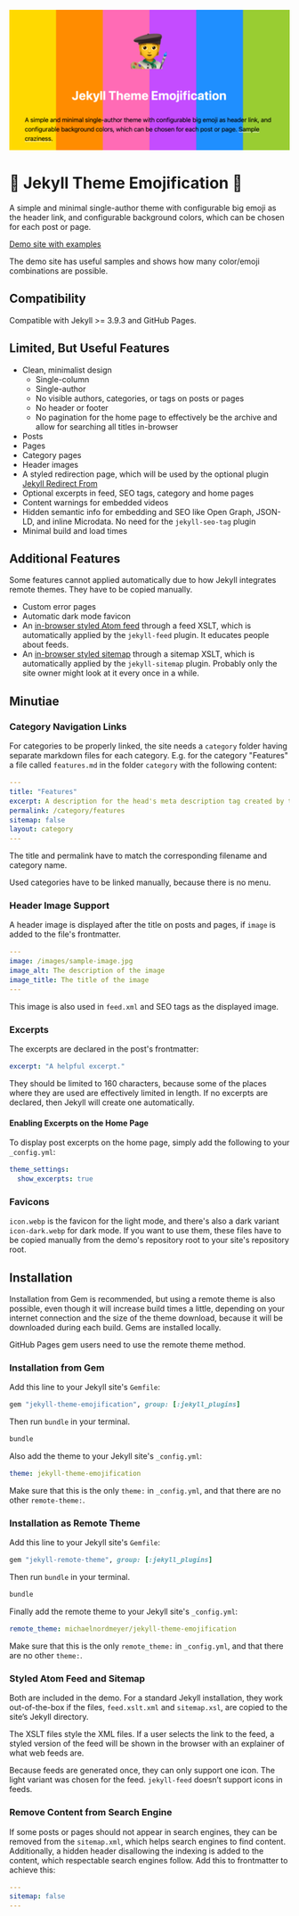 ![Jekyll Theme Emojification](repo-card.png)

# 🤩 Jekyll Theme Emojification 🤩

A simple and minimal single-author theme with configurable big emoji as the header link, and configurable background colors, which can be chosen for each post or page.

[Demo site with examples](https://jekyll-theme-emojification.michaelnordmeyer.com/)

The demo site has useful samples and shows how many color/emoji combinations are possible.

## Compatibility

Compatible with Jekyll >= 3.9.3 and GitHub Pages.

## Limited, But Useful Features

- Clean, minimalist design
  - Single-column
  - Single-author
  - No visible authors, categories, or tags on posts or pages
  - No header or footer
  - No pagination for the home page to effectively be the archive and allow for searching all titles in-browser
- Posts
- Pages
- Category pages
- Header images
- A styled redirection page, which will be used by the optional plugin [Jekyll Redirect From](https://github.com/jekyll/jekyll-redirect-from)
- Optional excerpts in feed, SEO tags, category and home pages
- Content warnings for embedded videos
- Hidden semantic info for embedding and SEO like Open Graph, JSON-LD, and inline Microdata. No need for the `jekyll-seo-tag` plugin
- Minimal build and load times

## Additional Features

Some features cannot applied automatically due to how Jekyll integrates remote themes. They have to be copied manually.

- Custom error pages
- Automatic dark mode favicon
- An [in-browser styled Atom feed](/feed.xml) through a feed XSLT, which is automatically applied by the `jekyll-feed` plugin. It educates people about feeds.
- An [in-browser styled sitemap](/sitemap.xml) through a sitemap XSLT, which is automatically applied by the `jekyll-sitemap` plugin. Probably only the site owner might look at it every once in a while.

## Minutiae

### Category Navigation Links

For categories to be properly linked, the site needs a `category` folder having separate markdown files for each category. E.g. for the category "Features" a file called `features.md` in the folder `category` with the following content:

```yaml
---
title: "Features"
excerpt: A description for the head's meta description tag created by this theme
permalink: /category/features
sitemap: false
layout: category
---
```

The title and permalink have to match the corresponding filename and category name.

Used categories have to be linked manually, because there is no menu.

### Header Image Support

A header image is displayed after the title on posts and pages, if `image` is added to the file's frontmatter.

```yaml
---
image: /images/sample-image.jpg
image_alt: The description of the image
image_title: The title of the image
---
```

This image is also used in `feed.xml` and SEO tags as the displayed image.

### Excerpts

The excerpts are declared in the post's frontmatter:

```yaml
excerpt: "A helpful excerpt."
```

They should be limited to 160 characters, because some of the places where they are used are effectively limited in length. If no excerpts are declared, then Jekyll will create one automatically.

#### Enabling Excerpts on the Home Page

To display post excerpts on the home page, simply add the following to your `_config.yml`:

```yaml
theme_settings:
  show_excerpts: true
```

### Favicons

`icon.webp` is the favicon for the light mode, and there's also a dark variant `icon-dark.webp` for dark mode. If you want to use them, these files have to be copied manually from the demo's repository root to your site's repository root.

## Installation

Installation from Gem is recommended, but using a remote theme is also possible, even though it will increase build times a little, depending on your internet connection and the size of the theme download, because it will be downloaded during each build. Gems are installed locally.

GitHub Pages gem users need to use the remote theme method.

### Installation from Gem

Add this line to your Jekyll site's `Gemfile`:

```ruby
gem "jekyll-theme-emojification", group: [:jekyll_plugins]
```

Then run `bundle` in your terminal.

```sh
bundle
```

Also add the theme to your Jekyll site's `_config.yml`:

```yaml
theme: jekyll-theme-emojification
```

Make sure that this is the only `theme:` in `_config.yml`, and that there are no other `remote-theme:`.

### Installation as Remote Theme

Add this line to your Jekyll site's `Gemfile`:

```ruby
gem "jekyll-remote-theme", group: [:jekyll_plugins]
```

Then run `bundle` in your terminal.

```sh
bundle
```

Finally add the remote theme to your Jekyll site's `_config.yml`:

```yaml
remote_theme: michaelnordmeyer/jekyll-theme-emojification
```

Make sure that this is the only `remote_theme:` in `_config.yml`, and that there are no other `theme:`.

### Styled Atom Feed and Sitemap

Both are included in the demo. For a standard Jekyll installation, they work out-of-the-box if the files, `feed.xslt.xml` and `sitemap.xsl`, are copied to the site’s Jekyll directory.

The XSLT files style the XML files. If a user selects the link to the feed, a styled version of the feed will be shown in the browser with an explainer of what web feeds are.

Because feeds are generated once, they can only support one icon. The light variant was chosen for the feed. `jekyll-feed` doesn’t support icons in feeds.

### Remove Content from Search Engine

If some posts or pages should not appear in search engines, they can be removed from the `sitemap.xml`, which helps search engines to find content. Additionally, a hidden header disallowing the indexing is added to the content, which respectable search engines follow. Add this to frontmatter to achieve this:

```yaml
---
sitemap: false
---
```
